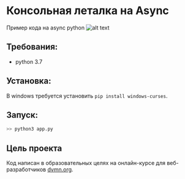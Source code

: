 # Консольная леталка на Async
Пример кода на async python
![alt text](https://s8.gifyu.com/images/photo_2020-11-21_23-53-28.jpg)
## Требования:
- python 3.7

## Установка:
В windows требуется установить `pip install windows-curses`. 

## Запуск:
```bash
>> python3 app.py
```


## Цель проекта

Код написан в образовательных целях на онлайн-курсе для веб-разработчиков [dvmn.org](https://dvmn.org/).
